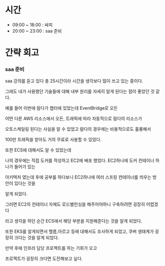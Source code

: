 # 시간

- 09:00 ~ 18:00 : 싸피
- 20:00 ~ 23:00 : saa 준비

# 간략 회고

### saa 준비

saa 강의를 듣고 있다 총 25시간이라 시간을 생각보다 많이 쓰고 있는 중이다.

그래도 내가 사용했던 기술들에 대해 내부 원리를 자세히 알게 된다는 점이 좋았던 것 같다.

예를 들어 이번에 람다가 챕터에 있었는데 EventBridge로 오든

어떤 다른 AWS 리소스에서 오든, 트래픽에 따라 자동적으로 람다의 리소스가

오토스케일링 된다는 사실을 알 수 있었고 람다의 경우에는 비용적으로도 훌륭해서

100만 트래픽을 받아도 거의 무료로 사용할 수 있었다.

또한 ECS에 대해서도 알 수 있었는데

나의 경우에는 직접 도커를 작성하고 EC2에 배포 했었다. EC2하나에 도커 컨테이너 하나가 들어가 있는

아키텍처 였는데 후에 공부를 하다보니 EC2하나에 여러 스프링 컨테이너를 띄우는 방안이 있다는 것을

알게 되었다.

그러면 EC2의 컨테이너 자체도 로드밸런싱을 해주어야하니 구축하려면 굉장히 어렵겠다

라고 생각을 하던 순간 ECS에서 해당 부분을 지원해준다는 것을 알게 되었다.

또한 EKS를 알게되면서 헬름,아르고 등에 대해서도 조사하게 되었고, 쿠버 생태계가 굉장히 크다는 것을 알게 되었다.

만약 후에 인프라 담당 프로젝트를 하는 기회가 오고

프로젝트가 굉장히 크다면 도전해보고 싶다.